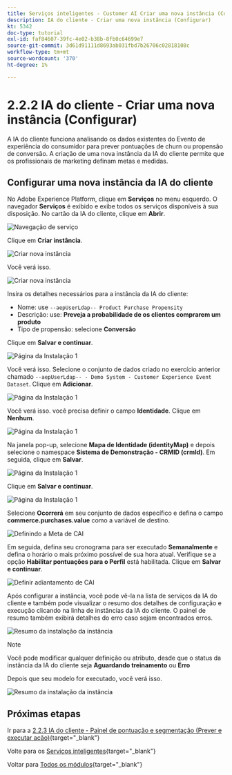 ```yaml
---
title: Serviços inteligentes - Customer AI Criar uma nova instância (Configurar)
description: IA do cliente - Criar uma nova instância (Configurar)
kt: 5342
doc-type: tutorial
exl-id: faf84607-39fc-4e02-b38b-8fb0c64699e7
source-git-commit: 3d61d91111d8693ab031fbd7b26706c02818108c
workflow-type: tm+mt
source-wordcount: '370'
ht-degree: 1%

---
```


# 2.2.2 IA do cliente - Criar uma nova instância (Configurar)

A IA do cliente funciona analisando os dados existentes do Evento de experiência do consumidor para prever pontuações de churn ou propensão de conversão. A criação de uma nova instância da IA do cliente permite que os profissionais de marketing definam metas e medidas.

## Configurar uma nova instância da IA do cliente

No Adobe Experience Platform, clique em **Serviços** no menu esquerdo. O navegador **Serviços** é exibido e exibe todos os serviços disponíveis à sua disposição. No cartão da IA do cliente, clique em **Abrir**.

![Navegação de serviço](./images/navigatetoservice.png)

Clique em **Criar instância**.

![Criar nova instância](./images/createnewinstance.png)

Você verá isso.

![Criar nova instância](./images/custai1.png)


Insira os detalhes necessários para a instância da IA do cliente:

- Nome: use `--aepUserLdap-- Product Purchase Propensity`
- Descrição: use: **Preveja a probabilidade de os clientes comprarem um produto**
- Tipo de propensão: selecione **Conversão**

Clique em **Salvar e continuar**.

![Página da Instalação 1](./images/setuppage1.png)

Você verá isso. Selecione o conjunto de dados criado no exercício anterior chamado `--aepUserLdap-- - Demo System - Customer Experience Event Dataset`. Clique em **Adicionar**.

![Página da Instalação 1](./images/custai2.png)

Você verá isso. você precisa definir o campo **Identidade**. Clique em **Nenhum**.

![Página da Instalação 1](./images/custai2a.png)

Na janela pop-up, selecione **Mapa de Identidade (identityMap)** e depois selecione o namespace **Sistema de Demonstração - CRMID (crmId)**. Em seguida, clique em **Salvar**.

![Página da Instalação 1](./images/custai2b.png)

Clique em **Salvar e continuar**.

![Página da Instalação 1](./images/custai2c.png)

Selecione **Ocorrerá** em seu conjunto de dados específico e defina o campo **commerce.purchases.value** como a variável de destino.

![Definindo a Meta de CAI](./images/caidefinegoal.png)

Em seguida, defina seu cronograma para ser executado **Semanalmente** e defina o horário o mais próximo possível de sua hora atual. Verifique se a opção **Habilitar pontuações para o Perfil** está habilitada. Clique em **Salvar e continuar**.

![Definir adiantamento de CAI](./images/caiadvancepage.png)

Após configurar a instância, você pode vê-la na lista de serviços da IA do cliente e também pode visualizar o resumo dos detalhes de configuração e execução clicando na linha de instâncias da IA do cliente. O painel de resumo também exibirá detalhes do erro caso sejam encontrados erros.

![Resumo da instalação da instância](./images/caiinstancesummary.png)

>[!NOTE]
>
>Você pode modificar qualquer definição ou atributo, desde que o status da instância da IA do cliente seja **Aguardando treinamento** ou **Erro**

Depois que seu modelo for executado, você verá isso.

![Resumo da instalação da instância](./images/caiinstancesummary1.png)

## Próximas etapas

Ir para a [2.2.3 IA do cliente - Painel de pontuação e segmentação (Prever e executar ação)](./ex3.md){target="_blank"}

Volte para os [Serviços inteligentes](./intelligent-services.md){target="_blank"}

Voltar para [Todos os módulos](./../../../../overview.md){target="_blank"}
